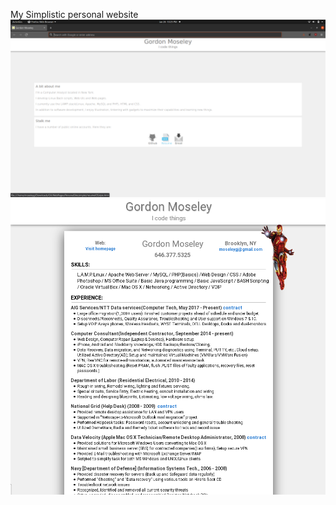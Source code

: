 My Simplistic personal website
![screenshot](https://github.com/moseleygj/WebPages/blob/master/PersonalSite(simple)/Screenshotfrom2022-01-26%2022-25-37.png)
![screenshot](https://github.com/moseleygj/WebPages/blob/master/PersonalSite(simple)/Screenshotfrom2017-10-2319-16-01.png)
